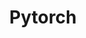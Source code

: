 ---
layout: toctree
title: Pytorch
permalink: /blog/coding/python/frameworks/ml-dl-ds/pytorch/
parent: /blog/coding/python/frameworks/ml-dl-ds/


enumerate_grand_children: true

---